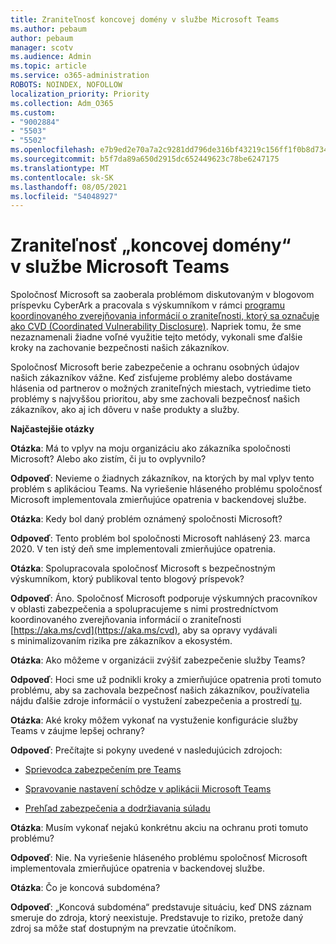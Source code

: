 ```yaml
---
title: Zraniteľnosť koncovej domény v službe Microsoft Teams
ms.author: pebaum
author: pebaum
manager: scotv
ms.audience: Admin
ms.topic: article
ms.service: o365-administration
ROBOTS: NOINDEX, NOFOLLOW
localization_priority: Priority
ms.collection: Adm_O365
ms.custom:
- "9002884"
- "5503"
- "5502"
ms.openlocfilehash: e7b9ed2e70a7a2c9281dd796de316bf43219c156ff1f0b8d734b428a482af4d6
ms.sourcegitcommit: b5f7da89a650d2915dc652449623c78be6247175
ms.translationtype: MT
ms.contentlocale: sk-SK
ms.lasthandoff: 08/05/2021
ms.locfileid: "54048927"
---
```

# <a name="microsoft-teams-dangling-domain-vulnerability"></a>Zraniteľnosť „koncovej domény“ v službe Microsoft Teams

Spoločnosť Microsoft sa zaoberala problémom diskutovaným v blogovom príspevku CyberArk a pracovala s výskumníkom v rámci [programu koordinovaného zverejňovania informácií o zraniteľnosti, ktorý sa označuje ako CVD (Coordinated Vulnerability Disclosure)](https://aka.ms/cvd). Napriek tomu, že sme nezaznamenali žiadne voľné využitie tejto metódy, vykonali sme ďalšie kroky na zachovanie bezpečnosti našich zákazníkov.

Spoločnosť Microsoft berie zabezpečenie a ochranu osobných údajov našich zákazníkov vážne. Keď zisťujeme problémy alebo dostávame hlásenia od partnerov o možných zraniteľných miestach, vytriedime tieto problémy s najvyššou prioritou, aby sme zachovali bezpečnosť našich zákazníkov, ako aj ich dôveru v naše produkty a služby.

**Najčastejšie otázky**

**Otázka**: Má to vplyv na moju organizáciu ako zákazníka spoločnosti Microsoft? Alebo ako zistím, či ju to ovplyvnilo?

**Odpoveď**: Nevieme o žiadnych zákazníkov, na ktorých by mal vplyv tento problém s aplikáciou Teams. Na vyriešenie hláseného problému spoločnosť Microsoft implementovala zmierňujúce opatrenia v backendovej službe.

**Otázka**: Kedy bol daný problém oznámený spoločnosti Microsoft?

**Odpoveď**: Tento problém bol spoločnosti Microsoft nahlásený 23. marca 2020. V ten istý deň sme implementovali zmierňujúce opatrenia.

**Otázka**: Spolupracovala spoločnosť Microsoft s bezpečnostným výskumníkom, ktorý publikoval tento blogový príspevok?

**Odpoveď**: Áno. Spoločnosť Microsoft podporuje výskumných pracovníkov v oblasti zabezpečenia a spolupracujeme s nimi prostredníctvom koordinovaného zverejňovania informácií o zraniteľnosti [https://aka.ms/cvd](https://aka.ms/cvd), aby sa opravy vydávali s minimalizovaním rizika pre zákazníkov a ekosystém.  

**Otázka**: Ako môžeme v organizácii zvýšiť zabezpečenie služby Teams?  

**Odpoveď**: Hoci sme už podnikli kroky a zmierňujúce opatrenia proti tomuto problému, aby sa zachovala bezpečnosť našich zákazníkov, používatelia nájdu ďalšie zdroje informácií o vystužení zabezpečenia a prostredí [tu](https://www.microsoft.com/microsoft-365/blog/2020/04/06/it-professionals-privacy-security-microsoft-teams/).  

**Otázka**: Aké kroky môžem vykonať na vystuženie konfigurácie služby Teams v záujme lepšej ochrany?

**Odpoveď**: Prečítajte si pokyny uvedené v nasledujúcich zdrojoch: 

- [Sprievodca zabezpečením pre Teams](https://docs.microsoft.com/microsoftteams/teams-security-guide)

- [Spravovanie nastavení schôdze v aplikácii Microsoft Teams](https://docs.microsoft.com/microsoftteams/meeting-settings-in-teams)

- [Prehľad zabezpečenia a dodržiavania súladu](https://docs.microsoft.com/microsoftteams/security-compliance-overview)

**Otázka**: Musím vykonať nejakú konkrétnu akciu na ochranu proti tomuto problému?

**Odpoveď**: Nie. Na vyriešenie hláseného problému spoločnosť Microsoft implementovala zmierňujúce opatrenia v backendovej službe.

**Otázka**: Čo je koncová subdoména?

**Odpoveď**: „Koncová subdoména“ predstavuje situáciu, keď DNS záznam smeruje do zdroja, ktorý neexistuje.  Predstavuje to riziko, pretože daný zdroj sa môže stať dostupným na prevzatie útočníkom.
